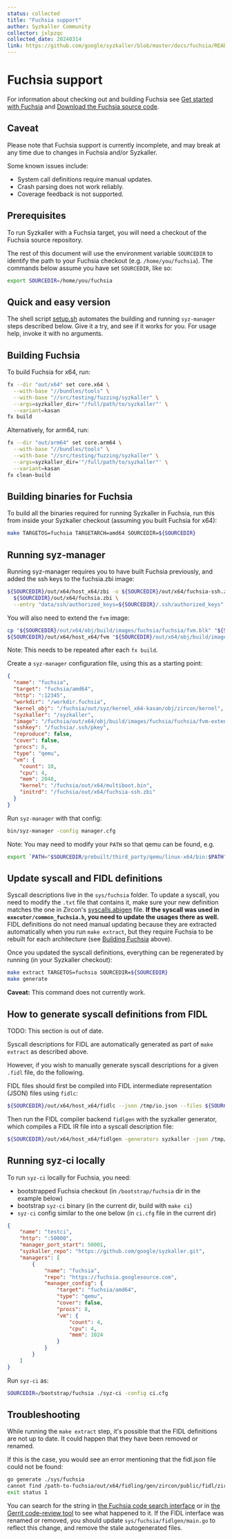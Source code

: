 ```yaml
---
status: collected
title: "Fuchsia support"
author: Syzkaller Community
collector: jxlpzqc
collected_date: 20240314
link: https://github.com/google/syzkaller/blob/master/docs/fuchsia/README.md
---
```


# Fuchsia support

For information about checking out and building Fuchsia see [Get started with
Fuchsia](https://fuchsia.dev/fuchsia-src/get-started) and [Download the Fuchsia
source code](https://fuchsia.dev/fuchsia-src/get-started/get_fuchsia_source).

## Caveat

Please note that Fuchsia support is currently incomplete, and may break at any
time due to changes in Fuchsia and/or Syzkaller.

Some known issues include:

* System call definitions require manual updates.
* Crash parsing does not work reliably.
* Coverage feedback is not supported.

## Prerequisites

To run Syzkaller with a Fuchsia target, you will need a checkout of the Fuchsia
source repository.

The rest of this document will use the environment variable `SOURCEDIR` to
identify the path to your Fuchsia checkout (e.g. `/home/you/fuchsia`). The
commands below assume you have set `SOURCEDIR`, like so:

```bash
export SOURCEDIR=/home/you/fuchsia
```

## Quick and easy version

The shell script [setup.sh](setup.sh) automates the building and running
`syz-manager` steps described below. Give it a try, and see if it works for you.
For usage help, invoke it with no arguments.

## Building Fuchsia

To build Fuchsia for x64, run:

```bash
fx --dir "out/x64" set core.x64 \
  --with-base "//bundles/tools" \
  --with-base "//src/testing/fuzzing/syzkaller" \
  --args=syzkaller_dir='"/full/path/to/syzkaller"' \
  --variant=kasan
fx build
```

Alternatively, for arm64, run:

```bash
fx --dir "out/arm64" set core.arm64 \
  --with-base "//bundles/tools" \
  --with-base "//src/testing/fuzzing/syzkaller" \
  --args=syzkaller_dir='"/full/path/to/syzkaller"' \
  --variant=kasan
fx clean-build
```

## Building binaries for Fuchsia

To build all the binaries required for running Syzkaller in Fuchsia, run this
from inside your Syzkaller checkout (assuming you built Fuchsia for x64):

```bash
make TARGETOS=fuchsia TARGETARCH=amd64 SOURCEDIR=${SOURCEDIR}
```

## Running syz-manager

Running syz-manager requires you to have built Fuchsia previously, and added the
ssh keys to the fuchsia.zbi image:

```bash
${SOURCEDIR}/out/x64/host_x64/zbi -o ${SOURCEDIR}/out/x64/fuchsia-ssh.zbi \
  ${SOURCEDIR}/out/x64/fuchsia.zbi \
  --entry "data/ssh/authorized_keys=${SOURCEDIR}/.ssh/authorized_keys"
```

You will also need to extend the `fvm` image:

```bash
cp "${SOURCEDIR}/out/x64/obj/build/images/fuchsia/fuchsia/fvm.blk" "${SOURCEDIR}/out/x64/obj/build/images/fuchsia/fuchsia/fvm-extended.blk"
${SOURCEDIR}/out/x64/host_x64/fvm "${SOURCEDIR}/out/x64/obj/build/images/fuchsia/fuchsia/fvm-extended.blk" extend --length 3G
```

Note: This needs to be repeated after each `fx build`.

Create a `syz-manager` configuration file, using this as a starting point:

```json
{
  "name": "fuchsia",
  "target": "fuchsia/amd64",
  "http": ":12345",
  "workdir": "/workdir.fuchsia",
  "kernel_obj": "/fuchsia/out/syz/kernel_x64-kasan/obj/zircon/kernel",
  "syzkaller": "/syzkaller",
  "image": "/fuchsia/out/x64/obj/build/images/fuchsia/fuchsia/fvm-extended.blk",
  "sshkey": "/fuchsia/.ssh/pkey",
  "reproduce": false,
  "cover": false,
  "procs": 8,
  "type": "qemu",
  "vm": {
    "count": 10,
    "cpu": 4,
    "mem": 2048,
    "kernel": "/fuchsia/out/x64/multiboot.bin",
    "initrd": "/fuchsia/out/x64/fuchsia-ssh.zbi"
  }
}
```

Run `syz-manager` with that config:

```bash
bin/syz-manager -config manager.cfg
```

Note: You may need to modify your `PATH` so that qemu can be found, e.g.

```bash
export `PATH="$SOURCEDIR/prebuilt/third_party/qemu/linux-x64/bin:$PATH"`
```

## Update syscall and FIDL definitions

Syscall descriptions live in the `sys/fuchsia` folder. To update a syscall, you
need to modify the `.txt` file that contains it, make sure your new definition
matches the one in Zircon's
[syscalls.abigen](https://fuchsia.googlesource.com/fuchsia/+/master/zircon/system/public/zircon/syscalls.abigen)
file. **If the syscall was used in `executor/common_fuchsia.h`, you need to
update the usages there as well.** FIDL definitions do not need manual updating
because they are extracted automatically when you run `make extract`, but they
require Fuchsia to be rebuilt for each architecture (see [Building
Fuchsia](#building-fuchsia) above).

Once you updated the syscall definitions, everything can be regenerated by
running (in your Syzkaller checkout):

```bash
make extract TARGETOS=fuchsia SOURCEDIR=${SOURCEDIR}
make generate
```

**Caveat:** This command does not currently work.

## How to generate syscall definitions from FIDL

TODO: This section is out of date.

Syscall descriptions for FIDL are automatically generated as part of `make
extract` as described above.

However, if you wish to manually generate syscall descriptions for a given
`.fidl` file, do the following.

FIDL files should first be compiled into FIDL intermediate representation (JSON)
files using `fidlc`:

```bash
${SOURCEDIR}/out/x64/host_x64/fidlc --json /tmp/io.json --files ${SOURCEDIR}/zircon/system/fidl/fuchsia-io/io.fidl
```

Then run the FIDL compiler backend `fidlgen` with the syzkaller generator, which
compiles a FIDL IR file into a syscall description file:

```bash
${SOURCEDIR}/out/x64/host_x64/fidlgen -generators syzkaller -json /tmp/io.json -output-base fidl_io -include-base fidl_io
```

## Running syz-ci locally

To run `syz-ci` locally for Fuchsia, you need:

- bootstrapped Fuchsia checkout (in `/bootstrap/fuchsia` dir in the example below)
- bootstrap `syz-ci` binary (in the current dir, build with `make ci`)
- `syz-ci` config similar to the one below (in `ci.cfg` file in the current dir)

```json
{
	"name": "testci",
	"http": ":50000",
	"manager_port_start": 50001,
	"syzkaller_repo": "https://github.com/google/syzkaller.git",
	"managers": [
		{
			"name": "fuchsia",
			"repo": "https://fuchsia.googlesource.com",
			"manager_config": {
				"target": "fuchsia/amd64",
				"type": "qemu",
				"cover": false,
				"procs": 8,
				"vm": {
					"count": 4,
					"cpu": 4,
					"mem": 1024
				}
			}
		}
	]
}
```

Run `syz-ci` as:

```bash
SOURCEDIR=/bootstrap/fuchsia ./syz-ci -config ci.cfg
```

## Troubleshooting

While running the `make extract` step, it's possible that the FIDL definitions
are not up to date. It could happen that they have been removed or renamed.

If this is the case, you would see an error mentioning that the fidl.json file
could not be found:

```bash
go generate ./sys/fuchsia
cannot find /path-to-fuchsia/out/x64/fidling/gen/zircon/public/fidl/zircon-ethernet/zircon-ethernet.fidl.json
exit status 1
```

You can search for the string in [the Fuchsia code search
interface](https://cs.opensource.google/fuchsia/fuchsia/+/main:) or in [the
Gerrit code-review tool](https://fuchsia-review.googlesource.com/) to see what
happened to it. If the FIDL interface was renamed or removed, you should update
`sys/fuchsia/fidlgen/main.go` to reflect this change, and remove the stale
autogenerated files.
